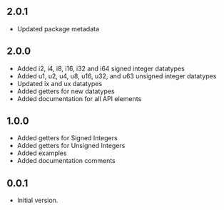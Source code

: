 ## 2.0.1
- Updated package metadata

## 2.0.0
- Added i2, i4, i8, i16, i32 and i64 signed integer datatypes
- Added u1, u2, u4, u8, u16, u32, and u63 unsigned integer datatypes
- Updated ix and ux datatypes
- Added getters for new datatypes
- Added documentation for all API elements

## 1.0.0
- Added getters for Signed Integers
- Added getters for Unsigned Integers
- Added examples
- Added documentation comments

## 0.0.1

- Initial version.
